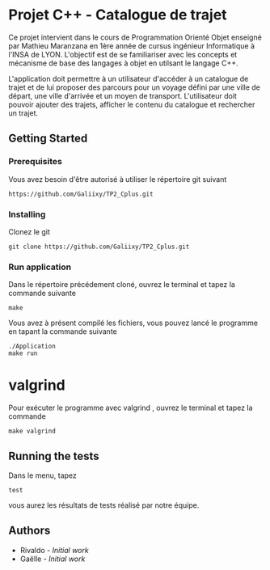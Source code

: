 # Projet C++ - Catalogue de trajet

Ce projet intervient dans le cours de Programmation Orienté Objet enseigné par Mathieu Maranzana en 1ère année de cursus ingénieur Informatique à l'INSA de LYON. 
L'objectif est de se familiariser avec les concepts et mécanisme de base des langages à objet en utilsant le langage C++.

L'application doit permettre à un utilisateur d'accéder à un catalogue de trajet et de lui proposer des parcours pour un voyage défini par une ville de départ, une ville d'arrivée et un moyen de transport. L'utilisateur doit pouvoir ajouter des trajets, afficher le contenu du catalogue et rechercher un trajet.


## Getting Started



### Prerequisites

Vous avez besoin d'être autorisé à utiliser le répertoire git suivant 

```
https://github.com/Galiixy/TP2_Cplus.git
```

### Installing

Clonez le git 

```
git clone https://github.com/Galiixy/TP2_Cplus.git
```
### Run application
Dans le répertoire précédement cloné, ouvrez le terminal et tapez la commande suivante 
```
make
```
Vous avez à présent compilé les fichiers, vous pouvez lancé le programme en tapant la commande suivante
```
./Application
make run
```
# valgrind 
Pour exécuter le programme avec valgrind , ouvrez le terminal et tapez
la commande 
```
make valgrind
```
## Running the tests

Dans le menu, tapez 

```
test
```

vous aurez les résultats de tests réalisé par notre équipe.

## Authors

* Rivaldo  - *Initial work* 
* Gaëlle  - *Initial work*
